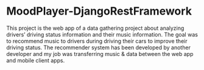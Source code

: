 # MoodPlayer-DjangoRestFramework
This project is the web app of a data gathering project about analyzing drivers’ driving status information and their music information. The goal was to recommend music to drivers during driving their cars to improve their driving status. The recommender system has been developed by another developer and my job was transferring music & data between the web app and mobile client apps.
